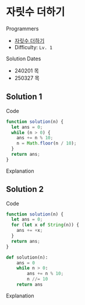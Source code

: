 # 자릿수 더하기

Programmers

- [자릿수 더하기](https://school.programmers.co.kr/learn/courses/30/lessons/12931)
- Difficulty: `Lv. 1`

Solution Dates

- 240201 목
- 250327 목

## Solution 1

Code

```javascript
function solution(n) {
  let ans = 0;
  while (n > 0) {
    ans += n % 10;
    n = Math.floor(n / 10);
  }
  return ans;
}
```

Explanation

## Solution 2

Code

```javascript
function solution(n) {
  let ans = 0;
  for (let x of String(n)) {
    ans += +x;
  }
  return ans;
}
```

```python
def solution(n):
    ans = 0
    while n > 0:
        ans += n % 10;
        n //= 10
    return ans
```

Explanation
